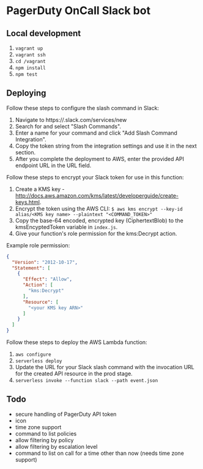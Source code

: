 # PagerDuty OnCall Slack bot

## Local development

1. `vagrant up`
1. `vagrant ssh`
1. `cd /vagrant`
1. `npm install`
1. `npm test`

## Deploying

Follow these steps to configure the slash command in Slack:

1. Navigate to https://<your-team-domain>.slack.com/services/new
1. Search for and select "Slash Commands".
1. Enter a name for your command and click "Add Slash Command Integration".
1. Copy the token string from the integration settings and use it in the next section.
1. After you complete the deployment to AWS, enter the provided API endpoint URL in the URL field.

Follow these steps to encrypt your Slack token for use in this function:

1. Create a KMS key - http://docs.aws.amazon.com/kms/latest/developerguide/create-keys.html.
1. Encrypt the token using the AWS CLI: `$ aws kms encrypt --key-id alias/<KMS key name> --plaintext "<COMMAND_TOKEN>"`
1. Copy the base-64 encoded, encrypted key (CiphertextBlob) to the kmsEncyptedToken variable in `index.js`.
1. Give your function's role permission for the kms:Decrypt action.

Example role permission:
```json
{
  "Version": "2012-10-17",
  "Statement": [
    {
      "Effect": "Allow",
      "Action": [
        "kms:Decrypt"
      ],
      "Resource": [
        "<your KMS key ARN>"
      ]
    }
  ]
}
```

Follow these steps to deploy the AWS Lambda function:

1. `aws configure`
1. `serverless deploy`
1. Update the URL for your Slack slash command with the invocation URL for the created API resource in the prod stage.
1. `serverless invoke --function slack --path event.json`

## Todo

* secure handling of PagerDuty API token
* icon
* time zone support
* command to list policies
* allow filtering by policy
* allow filtering by escalation level
* command to list on call for a time other than now (needs time zone support)
